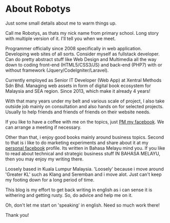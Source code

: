 About Robotys
===

Just some small details about me to warm things up.

Call me Robotys, as thats my nick name from primary school. Long story with multiple version of it. I'll tell you when we meet.

Programmer officially since 2008 specifically in web application. Developing web sites of all sorts. Consider myself as fullstack developer. Can do pretty abstract stuff like Web Design and Multimedia all the way down to coding front-end (HTML5/CSS3/JS) and back-end (PHP7) with or without framework (Jquery/CodeIgniter/Laravel).

Currently employed as Senior IT Developer (Web App) at Xentral Methods Sdn Bhd. Managing web assets in form of digital book ecosystem for Malaysia and SEA region. Since 2013, which make it already 4 years!

With that many years under my belt and various scale of project, I also take outside job mainly on consultation and also hands on for selected projects. Usually to help friends and friends of friends on their website needs.

If you like to have a coffee with me on the topics, just [PM my facebook](http://messenger.me/robotys). We can arrange a meeting if necessary.

Other than that, i enjoy good books mainly around business topics. Second to that is i like to do marketing experiments and share about it at my [personal facebook](http://facebook.com) profile. Its written in Bahasa Melayu mind you. If you like to read about technical and strategic business stuff IN BAHASA MELAYU, then you may enjoy my writing there.

Loosely based in Kuala Lumpur Malaysia. 'Loosely' because i move around 'Greater KL' such as Klang and Seremban and i move alot. Just can't keep my footing down for a long period of time.

This blog is my effort to get back writing in english as i can sense it is withering and getting rusty. So, do advice and help me on it.

Oh, don't let me start on 'speaking' in english. Need so much work there!

Thank you!